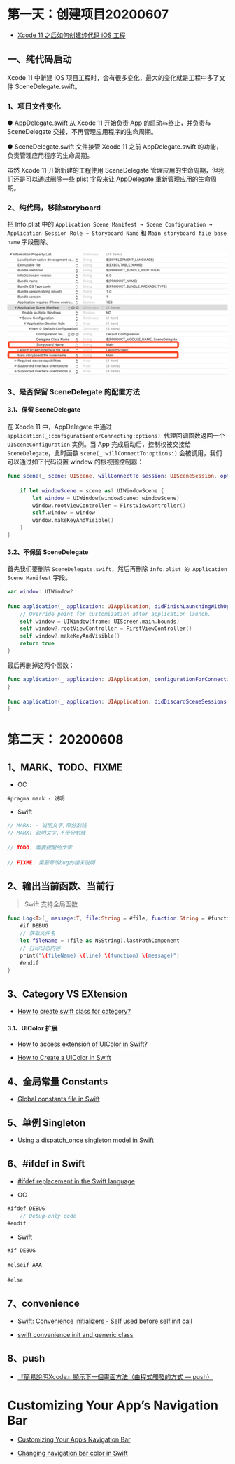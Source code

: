 # 第一天：创建项目20200607

* [Xcode 11 之后如何创建纯代码 iOS 工程](https://louyu.site/articles/ios-swift/2020/03/?p=2328/)

## 一、纯代码启动

Xcode 11 中新建 iOS 项目工程时，会有很多变化，最大的变化就是工程中多了文件 SceneDelegate.swift。

### 1、项目文件变化

● AppDelegate.swift 从 Xcode 11 开始负责 App 的启动与终止，并负责与 SceneDelegate 交接，不再管理应用程序的生命周期。

● SceneDelegate.swift 文件接管 Xcode 11 之前 AppDelegate.swift 的功能，负责管理应用程序的生命周期。

虽然 Xcode 11 开始新建的工程使用 SceneDelegate 管理应用的生命周期，但我们还是可以通过删除一些 plist 字段来让 AppDelegate 重新管理应用的生命周期。

### 2、纯代码，移除storyboard

把 Info.plist 中的 ```Application Scene Manifest → Scene Configuration → Application Session Role → Storyboard Name``` 和 ```Main storyboard file base name``` 字段删除。

![](media_100day/001_001.jpg)

### 3、是否保留 SceneDelegate 的配置方法

#### 3.1、保留 SceneDelegate

在 Xcode 11 中，AppDelegate 中通过 `application(_:configurationForConnecting:options) `代理回调函数返回一个 `UISceneConfiguration` 实例。当 App 完成启动后，控制权被交接给 `SceneDelegate`，此时函数 `scene(_:willConnectTo:options:)` 会被调用，我们可以通过如下代码设置 window 的根视图控制器：

```swift
func scene(_ scene: UIScene, willConnectTo session: UISceneSession, options connectionOptions: UIScene.ConnectionOptions) {
    
    if let windowScene = scene as? UIWindowScene {
        let window = UIWindow(windowScene: windowScene)
        window.rootViewController = FirstViewController()
        self.window = window
        window.makeKeyAndVisible()
    }
}
```

#### 3.2、不保留 SceneDelegate

首先我们要删除 `SceneDelegate.swift`，然后再删除 `info.plist 的 Application Scene Manifest` 字段。

```swift
var window: UIWindow?

func application(_ application: UIApplication, didFinishLaunchingWithOptions launchOptions: [UIApplication.LaunchOptionsKey: Any]?) -> Bool {
    // Override point for customization after application launch.
    self.window = UIWindow(frame: UIScreen.main.bounds)
    self.window?.rootViewController = FirstViewController()
    self.window?.makeKeyAndVisible()
    return true
}
```

最后再删掉这两个函数：

```swift
func application(_ application: UIApplication, configurationForConnecting connectingSceneSession: UISceneSession, options: UIScene.ConnectionOptions) -> UISceneConfiguration {
}

func application(_ application: UIApplication, didDiscardSceneSessions sceneSessions: Set<UISceneSession>) {
}
```



# 第二天： 20200608

## 1、MARK、TODO、FIXME

* OC

```
#pragma mark - 说明
```

* Swift

```swift
// MARK: - 说明文字,带分割线
// MARK: 说明文字,不带分割线

// TODO: 需要提醒的文字

// FIXME: 需要修改bug的相关说明
```

## 2、输出当前函数、当前行

> Swift 支持全局函数

```swift
func Log<T>(_ message:T, file:String = #file, function:String = #function, line:Int = #line) {
    #if DEBUG
    // 获取文件名
    let fileName = (file as NSString).lastPathComponent
    // 打印日志内容
    print("\(fileName) \(line) \(function) \(message)")
    #endif
}
```

## 3、Category VS EXtension

* [How to create swift class for category?](https://stackoverflow.com/questions/24142829/how-to-create-swift-class-for-category)

#### 3.1、UIColor 扩展

* [How to access extension of UIColor in Swift?](https://stackoverflow.com/questions/29648348/how-to-access-extension-of-uicolor-in-swift)

* [How to Create a UIColor in Swift](https://www.codingexplorer.com/create-uicolor-swift/)



## 4、全局常量 Constants

* [Global constants file in Swift](https://stackoverflow.com/questions/26252233/global-constants-file-in-swift)



## 5、单例 Singleton

* [Using a dispatch_once singleton model in Swift](https://stackoverflow.com/questions/24024549/using-a-dispatch-once-singleton-model-in-swift)



## 6、#ifdef in Swift

* [#ifdef replacement in the Swift language](https://stackoverflow.com/questions/24003291/ifdef-replacement-in-the-swift-language)

* OC

```swift
#ifdef DEBUG
    // Debug-only code
#endif
```

* Swift

```swift
#if DEBUG

#elseif AAA

#else
```

## 7、convenience

* [Swift: Convenience initializers - Self used before self.init call](https://stackoverflow.com/questions/37095435/swift-convenience-initializers-self-used-before-self-init-call)

* [swift convenience init and generic class](https://stackoverflow.com/questions/44066573/swift-convenience-init-and-generic-class)



## 8、push

* [『簡易說明Xcode』顯示下一個畫面方法（由程式觸發的方式 — push）]([https://medium.com/%E5%BD%BC%E5%BE%97%E6%BD%98%E7%9A%84-swift-ios-app-%E9%96%8B%E7%99%BC%E6%95%99%E5%AE%A4/%E7%B0%A1%E6%98%93%E8%AA%AA%E6%98%8Excode%E4%B8%AD%E7%9A%84%E9%A1%AF%E7%A4%BA%E4%B8%8B%E4%B8%80%E5%80%8B%E7%95%AB%E9%9D%A2%E6%96%B9%E6%B3%95-%E7%94%B1%E7%A8%8B%E5%BC%8F%E8%A7%B8%E7%99%BC%E7%9A%84%E6%96%B9%E5%BC%8F-push-e0da619641f7](https://medium.com/彼得潘的-swift-ios-app-開發教室/簡易說明xcode中的顯示下一個畫面方法-由程式觸發的方式-push-e0da619641f7))





# Customizing Your App’s Navigation Bar

* [Customizing Your App’s Navigation Bar](https://developer.apple.com/documentation/uikit/uinavigationcontroller/customizing_your_app_s_navigation_bar)



* [Changing navigation bar color in Swift](https://stackoverflow.com/questions/24687238/changing-navigation-bar-color-in-swift)